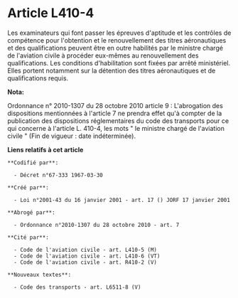 # Article L410-4

Les examinateurs qui font passer les épreuves d'aptitude et les contrôles de compétence pour l'obtention et le renouvellement
des titres aéronautiques et des qualifications peuvent être en outre habilités par le ministre chargé de l'aviation civile à
procéder eux-mêmes au renouvellement des qualifications. Les conditions d'habilitation sont fixées par arrêté ministériel.
Elles portent notamment sur la détention des titres aéronautiques et de qualifications requis.

**Nota:**

Ordonnance n° 2010-1307 du 28 octobre 2010 article 9 : L'abrogation des dispositions mentionnées à l'article 7 ne prendra
effet qu'à compter de la publication des dispositions réglementaires du code des transports pour ce qui concerne à l'article
L. 410-4, les mots " le ministre chargé de l'aviation civile " (Fin de vigueur : date indéterminée).

**Liens relatifs à cet article**

	**Codifié par**:

	  - Décret n°67-333 1967-03-30

	**Créé par**:

	  - Loi n°2001-43 du 16 janvier 2001 - art. 17 () JORF 17 janvier 2001

	**Abrogé par**:

	  - Ordonnance n°2010-1307 du 28 octobre 2010 - art. 7

	**Cité par**:

	  - Code de l'aviation civile - art. L410-5 (M)
	  - Code de l'aviation civile - art. L410-6 (VT)
	  - Code de l'aviation civile - art. R410-2 (V)

	**Nouveaux textes**:

	  - Code des transports - art. L6511-8 (V)
